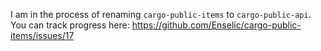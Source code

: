 I am in the process of renaming `cargo-public-items` to `cargo-public-api`. You can track progress here: https://github.com/Enselic/cargo-public-items/issues/17
